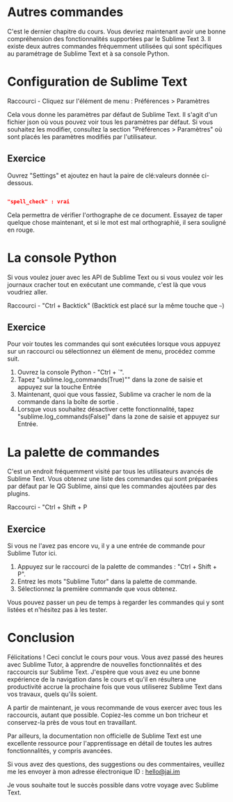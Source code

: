 Autres commandes
================

C'est le dernier chapitre du cours. Vous devriez maintenant avoir une bonne
compréhension des fonctionnalités supportées par le Sublime Text 3. Il existe
deux autres commandes fréquemment utilisées qui sont spécifiques au paramétrage 
de Sublime Text et à sa console Python.


Configuration de Sublime Text
=============================

Raccourci - Cliquez sur l'élément de menu : Préférences > Paramètres

Cela vous donne les paramètres par défaut de Sublime Text. Il s'agit d'un
fichier json où vous pouvez voir tous les paramètres par défaut. Si vous 
souhaitez les modifier, consultez la section "Préférences > Paramètres" où sont 
placés les paramètres modifiés par l'utilisateur.


Exercice
---------

Ouvrez "Settings" et ajoutez en haut la paire de clé:valeurs donnée ci-dessous.

```Json

"spell_check" : vrai

```

Cela permettra de vérifier l'orthographe de ce document. Essayez de taper 
quelque chose maintenant, et si le mot est mal orthographié, il sera souligné 
en rouge.


La console Python
=================

Si vous voulez jouer avec les API de Sublime Text ou si vous voulez voir les
journaux cracher tout en exécutant une commande, c'est là que vous voudriez 
aller.

Raccourci - "Ctrl + Backtick" (Backtick est placé sur la même touche que `~`)


Exercice
---------

Pour voir toutes les commandes qui sont exécutées lorsque vous appuyez sur un
raccourci ou sélectionnez un élément de menu, procédez comme suit.

1. Ouvrez la console Python - "Ctrl + `".
2. Tapez "sublime.log_commands(True)"" dans la zone de saisie et appuyez sur la 
   touche Entrée
3. Maintenant, quoi que vous fassiez, Sublime va cracher le nom de la commande
   dans la boîte de sortie .
4. Lorsque vous souhaitez désactiver cette fonctionnalité, tapez
   "sublime.log_commands(False)" dans la zone de saisie et appuyez sur Entrée.


La palette de commandes
=======================

C'est un endroit fréquemment visité par tous les utilisateurs avancés de 
Sublime Text. Vous obtenez une liste des commandes qui sont préparées par 
défaut par le QG Sublime, ainsi que les commandes ajoutées par des plugins.

Raccourci - "Ctrl + Shift + P


Exercice
---------

Si vous ne l'avez pas encore vu, il y a une entrée de commande pour Sublime 
Tutor ici.

1. Appuyez sur le raccourci de la palette de commandes : "Ctrl + Shift + P".
2. Entrez les mots "Sublime Tutor" dans la palette de commande.
3. Sélectionnez la première commande que vous obtenez.

Vous pouvez passer un peu de temps à regarder les commandes qui y sont listées 
et n'hésitez pas à les tester.


Conclusion
==========

Félicitations ! Ceci conclut le cours pour vous. Vous avez passé des heures 
avec Sublime Tutor, à apprendre de nouvelles fonctionnalités et des raccourcis 
sur Sublime Text. J'espère que vous avez eu une bonne expérience de la 
navigation dans le cours et qu'il en résultera une productivité accrue la 
prochaine fois que vous utiliserez Sublime Text dans vos travaux, quels qu'ils 
soient.

A partir de maintenant, je vous recommande de vous exercer avec tous les 
raccourcis, autant que possible. Copiez-les comme un bon tricheur et 
conservez-la près de vous tout en travaillant.

Par ailleurs, la documentation non officielle de Sublime Text est une 
excellente ressource pour l'apprentissage en détail de toutes les autres fonctionnalités, y compris avancées.

Si vous avez des questions, des suggestions ou des commentaires, veuillez me les envoyer à mon adresse électronique ID : hello@jai.im

Je vous souhaite tout le succès possible dans votre voyage avec Sublime Text.
